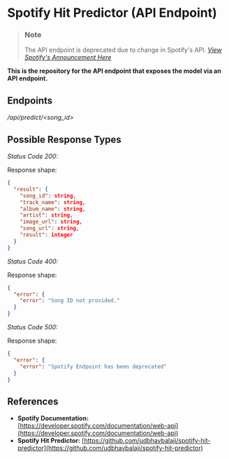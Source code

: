 # Spotify Hit Predictor (API Endpoint)

>
> ### Note
>
> The API endpoint is deprecated due to change in Spotify's API. [*View Spotify's Announcement Here*](https://developer.spotify.com/blog/2024-11-27-changes-to-the-web-api)
>


**This is the repository for the API endpoint that exposes the model via an API endpoint.**

## Endpoints

*/api/predict/<song_id>*

## Possible Response Types

*Status Code 200:*

Response shape:

```json
{
  "result": {
    "song_id": string,
    "track_name": string,
    "album_name": string,
    "artist": string,
    "image_url": string,
    "song_url": string,
    "result": integer
  }
}
```


*Status Code 400:*

Response shape:

```json
{
  "error": {
    "error": "Song ID not provided."
  }
}
```


*Status Code 500:*

Response shape:

```json
{
  "error": {
    "error": "Spotify Endpoint has been deprecated"
  }
}
```

## References

- **Spotify Documentation:** [https://developer.spotify.com/documentation/web-api](https://developer.spotify.com/documentation/web-api)
- **Spotify Hit Predictor:** [https://github.com/udbhavbalaji/spotify-hit-predictor](https://github.com/udbhavbalaji/spotify-hit-predictor)


